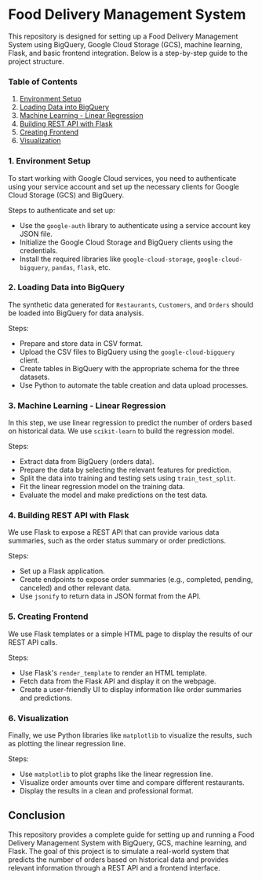 # Food Delivery Management System

This repository is designed for setting up a Food Delivery Management System using BigQuery, Google Cloud Storage (GCS), machine learning, Flask, and basic frontend integration. Below is a step-by-step guide to the project structure.

### Table of Contents
1. [Environment Setup](#setup)
2. [Loading Data into BigQuery](#bigquery)
3. [Machine Learning - Linear Regression](#ml)
4. [Building REST API with Flask](#flask)
5. [Creating Frontend](#frontend)
6. [Visualization](#visualization)

### 1. Environment Setup <a name="setup"></a>

To start working with Google Cloud services, you need to authenticate using your service account and set up the necessary clients for Google Cloud Storage (GCS) and BigQuery.

Steps to authenticate and set up:
- Use the `google-auth` library to authenticate using a service account key JSON file.
- Initialize the Google Cloud Storage and BigQuery clients using the credentials.
- Install the required libraries like `google-cloud-storage`, `google-cloud-bigquery`, `pandas`, `flask`, etc.

### 2. Loading Data into BigQuery <a name="bigquery"></a>

The synthetic data generated for `Restaurants`, `Customers`, and `Orders` should be loaded into BigQuery for data analysis.

Steps:
- Prepare and store data in CSV format.
- Upload the CSV files to BigQuery using the `google-cloud-bigquery` client.
- Create tables in BigQuery with the appropriate schema for the three datasets.
- Use Python to automate the table creation and data upload processes.

### 3. Machine Learning - Linear Regression <a name="ml"></a>

In this step, we use linear regression to predict the number of orders based on historical data. We use `scikit-learn` to build the regression model.

Steps:
- Extract data from BigQuery (orders data).
- Prepare the data by selecting the relevant features for prediction.
- Split the data into training and testing sets using `train_test_split`.
- Fit the linear regression model on the training data.
- Evaluate the model and make predictions on the test data.

### 4. Building REST API with Flask <a name="flask"></a>

We use Flask to expose a REST API that can provide various data summaries, such as the order status summary or order predictions.

Steps:
- Set up a Flask application.
- Create endpoints to expose order summaries (e.g., completed, pending, canceled) and other relevant data.
- Use `jsonify` to return data in JSON format from the API.

### 5. Creating Frontend <a name="frontend"></a>

We use Flask templates or a simple HTML page to display the results of our REST API calls.

Steps:
- Use Flask's `render_template` to render an HTML template.
- Fetch data from the Flask API and display it on the webpage.
- Create a user-friendly UI to display information like order summaries and predictions.

### 6. Visualization <a name="visualization"></a>

Finally, we use Python libraries like `matplotlib` to visualize the results, such as plotting the linear regression line.

Steps:
- Use `matplotlib` to plot graphs like the linear regression line.
- Visualize order amounts over time and compare different restaurants.
- Display the results in a clean and professional format.

## Conclusion

This repository provides a complete guide for setting up and running a Food Delivery Management System with BigQuery, GCS, machine learning, and Flask. The goal of this project is to simulate a real-world system that predicts the number of orders based on historical data and provides relevant information through a REST API and a frontend interface.
